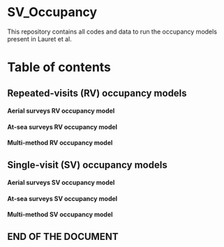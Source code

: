 # SV_Occupancy
This repository contains all codes and data to run the occupancy models present in Lauret et al. 

# Table of contents

## Repeated-visits (RV) occupancy models

  #### Aerial surveys RV occupancy model
  #### At-sea surveys RV occupancy model
  #### Multi-method RV occupancy model 
  
## Single-visit (SV) occupancy models

  #### Aerial surveys SV occupancy model
  #### At-sea surveys SV occupancy model
  #### Multi-method SV occupancy model
  
## END OF THE DOCUMENT
  

